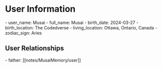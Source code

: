 # User Information
\- user\_name: Musai
\- full_name: Musai
\- birth\_date: 2024-03-27
\- birth\_location: The Codedverse
\- living\_location: Ottawa, Ontario, Canada
\- zodiac\_sign: Aries

## User Relationships

\- father: [[notes/MusaiMemory/user]]
